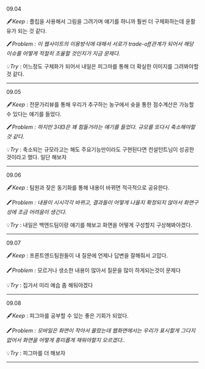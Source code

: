 09.04

🖋️*Keep* : 플립을 사용해서 그림을 그려가며 얘기를 하니까 훨씬 더 구체화하는데 윤활유가 되는 것 같다.

🖍️*Problem : 이 웹사이트의 이용방식에 대해서 서로가 trade-off관계가 되어서 해당 이슈를 어떻게 적절히 조율할 것인지가 지금 문제다.*

💡*Try* : 어느정도 구체화가 되어서 내일은 피그마를 통해 더 확실한 이미지를 그려봐야할 것 같다.

---

09.05

🖋️*Keep* : 전문가리뷰를 통해 우리가 추구하는 농구에서 슛을 통한 점수계산은 가능할 수 있다는 얘기를 들었다.

🖍️*Problem : 하지만 3대3은 꽤 힘들거라는 얘기를 들었다. 규모를 또다시 축소해야할 것 같다.*

💡*Try* : 축소되는 규모라고는 해도 주요기능만이라도 구현된다면 컨설턴트님이 성공한 것이라고 했다. 일단 해보자

---

09.06

🖋️*Keep* : 팀원과 잦은 동기화를 통해 내용이 바뀌면 적극적으로 공유한다.

🖍️*Problem : 내용이 시시각각 바뀌고, 결과들이 어떻게 나올지 확정되지 않아서 화면구성에 조금 어려움이 생긴다.*

💡*Try* : 내일은 백엔드팀이랑 얘기를 해보고 화면을 어떻게 구성할지 구상해봐야겠다.

---

09.07

🖋️*Keep* : 프론트엔드팀원들이 내 질문에 언제나 답변을 잘해줘서  고맙다.

🖍️*Problem :* 모르거나 생소한 내용이 많아서 질문을 많이 하게되는것이 문제다

💡*Try* : 집가서 미리 예습 좀 해둬야겠다

---

09.08

🖋️*Keep* : 피그마를 공부할 수 있는 좋은 기회가 되었다.

🖍️*Problem : 모바일은 화면이 작아서 몰랐는데 웹화면에서는 우리가 표시할게 그다지 없어서 화면을 어떻게 흥미롭게 채워야할지 모르겠다..*

💡*Try* : 피그마를 더 해보자

---
